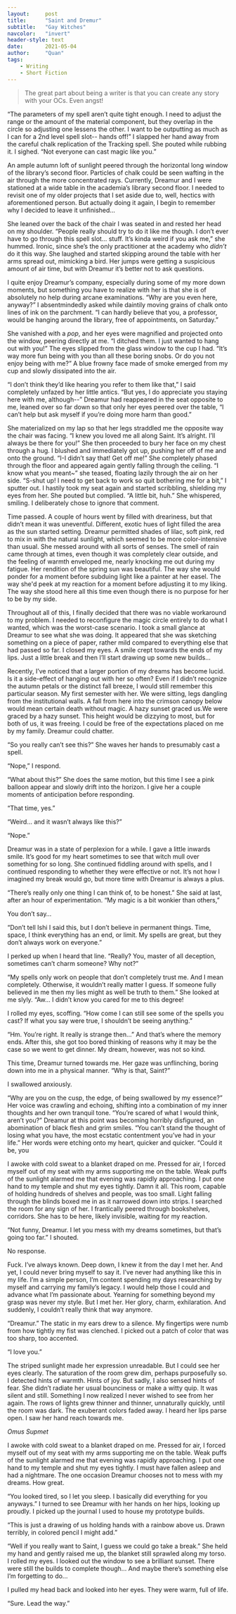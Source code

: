 ```yaml
---
layout:     post
title:      "Saint and Dremur"
subtitle:   "Gay Witches"
navcolor:   "invert"
header-style: text
date:       2021-05-04
author:     "Quan"
tags:
    - Writing
    - Short Fiction
---
```


> The great part about being a writer is that you can create any story with your OCs. Even angst!

“The parameters of my spell aren’t quite tight enough. I need to adjust the range or the amount of the material component, but they overlap in the circle so adjusting one lessens the other. I want to be outputting as much as I can for a 2nd level spell slot-- hands off!” I slapped her hand away from the careful chalk replication of the Tracking spell. She pouted while rubbing it. I sighed. “Not everyone can cast magic like you.”

An ample autumn loft of sunlight peered through the horizontal long window of the library’s second floor. Particles of chalk could be seen wafting in the air through the more concentrated rays. Currently, Dreamur and I were stationed at a wide table in the academia’s library second floor. I needed to revisit one of my older projects that I set aside due to, well, hectics with aforementioned person. But actually doing it again, I begin to remember why I decided to leave it unfinished… 

She leaned over the back of the chair I was seated in and rested her head on my shoulder. “People really should try to do it like me though. I don’t ever have to go through this spell slot…  stuff. It’s kinda weird if you ask me,” she hummed. Ironic, since she’s the only practitioner at the academy who *didn’t* do it this way. She laughed and started skipping around the table with her arms spread out, mimicking a bird. Her jumps were getting a suspicious amount of air time, but with Dreamur it’s better not to ask questions. 

I quite enjoy Dreamur’s company, especially during some of my more down moments, but something you have to realize with her is that she is of absolutely no help during arcane examinations. “Why are you even here, anyway?” I absentmindedly asked while daintily moving grains of chalk onto lines of ink on the parchment. “I can hardly believe that you, a professor, would be hanging around the library, free of appointments, on Saturday.” 

She vanished with a *pop*, and her eyes were magnified and projected onto the window, peering directly at me. “I ditched them. I just wanted to hang out with you!” The eyes slipped from the glass window to the cup I had. “It’s way more fun being with you than all these boring snobs. Or do you not enjoy being with me?” A blue frowny face made of smoke emerged from my cup and slowly dissipated into the air. 

“I don’t think they’d like hearing you refer to them like that,” I said completely unfazed by her little antics. “But yes, I do appreciate you staying here with me, although--” Dreamur had reappeared in the seat opposite to me, leaned over so far down so that only her eyes peered over the table, “I can’t help but ask myself if you’re doing more harm than good.” 

She materialized on my lap so that her legs straddled me the opposite way the chair was facing. “I knew you loved me all along Saint. It’s alright. I’ll always be there for you!” She then proceeded to bury her face on my chest through a hug. I blushed and immediately got up, pushing her off of me and onto the ground. “I-I didn’t say that! Get off me!” She completely phased through the floor and appeared again gently falling through the ceiling. “I know what you meant~” she teased, floating lazily through the air on her side. “S-shut up! I need to get back to work so quit bothering me for a bit,” I sputter out. I hastily took my seat again and started scribbling, shielding my eyes from her. She pouted but complied. “A little bit, huh.” She whispered, smiling. I deliberately chose to ignore that comment.

Time passed. A couple of hours went by filled with dreariness, but that didn’t mean it was uneventful. Different, exotic hues of light filled the area as the sun started setting. Dreamur permitted shades of lilac, soft pink, red to mix in with the natural sunlight, which seemed to be more color-intensive than usual. She messed around with all sorts of senses. The smell of rain came through at times, even though it was completely clear outside, and the feeling of warmth enveloped me, nearly knocking me out during my fatigue. Her rendition of the spring sun was beautiful. The way she would ponder for a moment before subduing light like a painter at her easel. The way she'd peek at my reaction for a moment before adjusting it to my liking. The way she stood here all this time even though there is no purpose for her to be by my side.

Throughout all of this, I finally decided that there was no viable workaround to my problem. I needed to reconfigure the magic circle entirely to do what I wanted, which was the worst-case scenario. I took a small glance at Dreamur to see what she was doing. It appeared that she was sketching something on a piece of paper, rather mild compared to everything else that had passed so far. I closed my eyes. A smile crept towards the ends of my lips. Just a little break and then I’ll start drawing up some new builds…

Recently, I’ve noticed that a larger portion of my dreams has become lucid. Is it a side-effect of hanging out with her so often? Even if I didn’t recognize the autumn petals or the distinct fall breeze, I would still remember this particular season. My first semester with her. We were sitting, legs dangling from the institutional walls. A fall from here into the crimson canopy below would mean certain death without magic. A hazy sunset graced us.We were graced by a hazy sunset. This height would be dizzying to most, but for both of us, it was freeing. I could be free of the expectations placed on me by my family. Dreamur could chatter. 

“So you really can’t see this?” She waves her hands to presumably cast a spell.

“Nope,” I respond.

“What about this?” She does the same motion, but this time I see a pink balloon appear and slowly drift into the horizon. I give her a couple moments of anticipation before responding.

“That time, yes.”

“Weird… and it wasn’t always like this?”

“Nope.” 

Dreamur was in a state of perplexion for a while. I gave a little inwards smile. It’s good for my heart sometimes to see that witch mull over something for so long. She continued fiddling around with spells, and I continued responding to whether they were effective or not. It’s not how I imagined my break would go, but more time with Dreamur is always a plus.

“There’s really only one thing I can think of, to be honest.” She said at last, after an hour of experimentation. “My magic is a bit wonkier than others,” 

You don’t say… 

“Don’t tell Ishi I said this, but I don’t believe in permanent things. Time, space, I think everything has an end, or limit. My spells are great, but they don’t always work on everyone.”

I perked up when I heard that line. “Really? You, master of all deception, sometimes can’t charm someone? Why not?”

“My spells only work on people that don’t completely trust me. And I mean completely. Otherwise, it wouldn’t really matter I guess. If someone fully believed in me then my lies might as well be truth to them.” She looked at me slyly. “Aw… I didn’t know you cared for me to this degree!

I rolled my eyes, scoffing. “How come I can still see some of the spells you cast? If what you say were true, I shouldn’t be seeing anything.”

“Hm. You’re right. It really is strange then…” And that’s where the memory ends. After this, she got too bored thinking of reasons why it may be the case so we went to get dinner. My dream, however, was not so kind.

This time, Dreamur turned towards me. Her gaze was unflinching, boring down into me in a physical manner. “Why is that, Saint?”

I swallowed anxiously.

“Why are you on the cusp, the edge, of being swallowed by my essence?” Her voice was crawling and echoing, shifting into a combination of my inner thoughts and her own tranquil tone. “You’re scared of what I would think, aren’t you?” Dreamur at this point was becoming horribly disfigured, an abomination of black flesh and grim smiles. “You can’t stand the thought of losing what you have, the most ecstatic contentment you’ve had in your life.” Her words were etching onto my heart, quicker and quicker. “Could it be, you

I awoke with cold sweat to a blanket draped on me. Pressed for air, I forced myself out of my seat with my arms supporting me on the table. Weak puffs of the sunlight alarmed me that evening was rapidly approaching. I put one hand to my temple and shut my eyes tightly. Damn it all. This room, capable of holding hundreds of shelves and people, was too small. Light falling through the blinds boxed me in as it narrowed down into strips. I searched the room for any sign of her. I frantically peered through bookshelves, corridors. She has to be here, likely invisible, waiting for my reaction.

“Not funny, Dreamur. I let you mess with my dreams sometimes, but that’s going too far.” I shouted.

No response. 

Fuck. I’ve always known. Deep down, I knew it from the day I met her. And yet, I could never bring myself to say it. I’ve never had anything like this in my life. I’m a simple person, I’m content spending my days researching by myself and carrying my family’s legacy. I would help those I could and advance what I’m passionate about. Yearning for something beyond my grasp was never my style. But I met her. Her glory, charm, exhilaration. And suddenly, I couldn’t really think that way anymore.

“Dreamur.” The static in my ears drew to a silence. My fingertips were numb from how tightly my fist was clenched. I picked out a patch of color that was too sharp, too accented.

“I love you.”

The striped sunlight made her expression unreadable. But I could see her eyes clearly. The saturation of the room grew dim, perhaps purposefully so. I detected hints of warmth. Hints of joy. But sadly, I also sensed hints of fear. She didn’t radiate her usual bounciness or make a witty quip. It was silent and still. Something I now realized I never wished to see from her again. The rows of lights grew thinner and thinner, unnaturally quickly, until the room was dark. The exuberant colors faded away. I heard her lips parse open. I saw her hand reach towards me.

*Omus Supmet*

I awoke with cold sweat to a blanket draped on me. Pressed for air, I forced myself out of my seat with my arms supporting me on the table. Weak puffs of the sunlight alarmed me that evening was rapidly approaching. I put one hand to my temple and shut my eyes tightly. I must have fallen asleep and had a nightmare. The one occasion Dreamur chooses not to mess with my dreams. How great.

“You looked tired, so I let you sleep. I basically did everything for you anyways.” I turned to see Dreamur with her hands on her hips, looking up proudly. I picked up the journal I used to house my prototype builds.

“This is just a drawing of us holding hands with a rainbow above us. Drawn terribly, in colored pencil I might add.”

“Well if you really want to Saint, I guess we could go take a break.” She held my hand and gently raised me up, the blanket still sprawled along my torso. I rolled my eyes. I looked out the window to see a brilliant sunset. There were still the builds to complete though… And maybe there’s something else I’m forgetting to do... 

I pulled my head back and looked into her eyes. They were warm, full of life. 

“Sure. Lead the way.”
